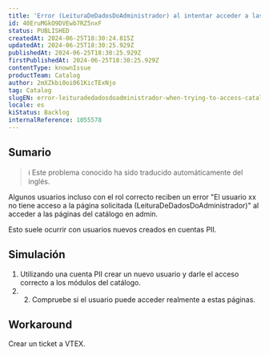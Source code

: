 ```yaml
---
title: 'Error (LeituraDeDadosDoAdministrador) al intentar acceder a las páginas del catálogo en admin'
id: 40EruMGkO9DVEwb7RZ5nxF
status: PUBLISHED
createdAt: 2024-06-25T18:30:24.815Z
updatedAt: 2024-06-25T18:30:25.929Z
publishedAt: 2024-06-25T18:30:25.929Z
firstPublishedAt: 2024-06-25T18:30:25.929Z
contentType: knownIssue
productTeam: Catalog
author: 2mXZkbi0oi061KicTExNjo
tag: Catalog
slugEN: error-leituradedadosdoadministrador-when-trying-to-access-catalog-pages-on-admin
locale: es
kiStatus: Backlog
internalReference: 1055578
---
```


## Sumario

>ℹ️ Este problema conocido ha sido traducido automáticamente del inglés.


Algunos usuarios incluso con el rol correcto reciben un error "El usuario xx no tiene acceso a la página solicitada (LeituraDeDadosDoAdministrador)" al acceder a las páginas del catálogo en admin.

Esto suele ocurrir con usuarios nuevos creados en cuentas PII.


##

## Simulación



1. Utilizando una cuenta PII crear un nuevo usuario y darle el acceso correcto a los módulos del catálogo.
2. 2. Compruebe si el usuario puede acceder realmente a estas páginas.



## Workaround


Crear un ticket a VTEX.





